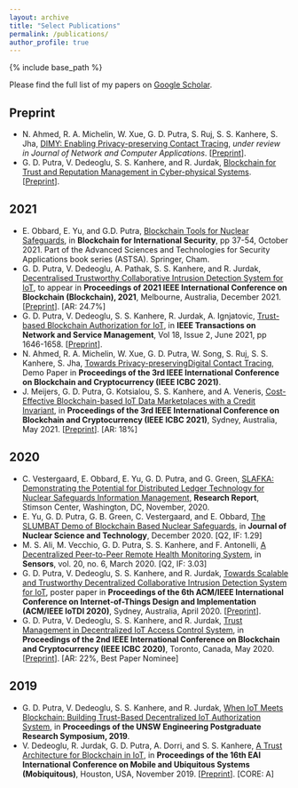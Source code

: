 ```yaml
---
layout: archive
title: "Select Publications"
permalink: /publications/
author_profile: true
---
```


{% include base_path %}

Please find the full list of my papers on [Google Scholar](https://scholar.google.com.au/citations?user=L_dr0dIAAAAJ&hl=en).

Preprint
--------
- N. Ahmed, R. A. Michelin, W. Xue, G. D. Putra, S. Ruj, S. S. Kanhere, S. Jha, [DIMY: Enabling Privacy-preserving Contact Tracing](https://arxiv.org/abs/2103.05873), *under review in Journal of Network and Computer Applications*. [[Preprint](https://arxiv.org/abs/2103.05873)].
- G. D. Putra, V. Dedeoglu, S. S. Kanhere, and R. Jurdak, [Blockchain for Trust and Reputation Management in Cyber-physical Systems](https://arxiv.org/abs/2109.07721). [[Preprint](https://arxiv.org/abs/2109.07721)].


2021
----
- E. Obbard, E. Yu, and G.D. Putra, [Blockchain Tools for Nuclear Safeguards](https://doi.org/10.1007/978-3-030-86240-4_4), in **Blockchain for International Security**, pp 37-54, October 2021. Part of the Advanced Sciences and Technologies for Security Applications book series (ASTSA). Springer, Cham.
- G. D. Putra, V. Dedeoglu, A. Pathak, S. S. Kanhere, and R. Jurdak, [Decentralised Trustworthy Collaborative Intrusion Detection System for IoT](https://arxiv.org/abs/2110.11177), to appear in **Proceedings of 2021 IEEE International Conference on Blockchain (Blockchain), 2021**, Melbourne, Australia, December 2021. [[Preprint](https://arxiv.org/abs/2110.11177)]. [AR: 24.7%]
- G. D. Putra, V. Dedeoglu, S. S. Kanhere, R. Jurdak, A. Ignjatovic, [Trust-based Blockchain Authorization for IoT](https://doi.org/10.1109/TNSM.2021.3077276), in **IEEE Transactions on Network and Service Management**, Vol 18, Issue 2, June 2021, pp 1646-1658. [[Preprint](https://arxiv.org/abs/2104.00832)].
- N. Ahmed, R. A. Michelin, W. Xue, G. D. Putra, W. Song, S. Ruj, S. S. Kanhere, S. Jha, [Towards Privacy-preservingDigital Contact Tracing](https://doi.org/10.1109/ICBC51069.2021.9461052), Demo Paper in **Proceedings of the 3rd IEEE International Conference on Blockchain and Cryptocurrency (IEEE ICBC 2021)**.
- J. Meijers, G. D. Putra, G. Kotsialou, S. S. Kanhere, and A. Veneris, [Cost-Effective Blockchain-based IoT Data Marketplaces with a Credit Invariant](https://doi.org/10.1109/ICBC51069.2021.9461127), in **Proceedings of the 3rd IEEE International Conference on Blockchain and Cryptocurrency (IEEE ICBC 2021)**, Sydney, Australia, May 2021. [[Preprint](https://www.eecg.utoronto.ca/~veneris/21icbc1.pdf)]. [AR: 18%]

2020
----
- C. Vestergaard, E. Obbard, E. Yu, G. D. Putra, and G. Green, [SLAFKA: Demonstrating the Potential for Distributed Ledger Technology for Nuclear Safeguards Information Management](https://www.jstor.org/stable/resrep27757), **Research Report**, Stimson Center, Washington, DC, November, 2020.
- E. Yu, G. D. Putra, G. B. Green, C. Vestergaard, and E. Obbard, [The SLUMBAT Demo of Blockchain Based Nuclear Safeguards](https://doi.org/10.1080/00223131.2020.1858990), in **Journal of Nuclear Science and Technology**, December 2020. [Q2, IF: 1.29]
- M. S. Ali, M. Vecchio, G. D. Putra, S. S. Kanhere, and F. Antonelli, [A Decentralized Peer-to-Peer Remote Health Monitoring System](https://doi.org/10.3390/s20061656), in **Sensors**, vol. 20, no. 6, March 2020. [Q2, IF: 3.03]
- G. D. Putra, V. Dedeoglu, S. S. Kanhere, and R. Jurdak, [Towards Scalable and Trustworthy Decentralized Collaborative Intrusion Detection System for IoT](10.1109/IoTDI49375.2020.00035), poster paper in **Proceedings of the 6th ACM/IEEE International Conference on Internet-of-Things Design and Implementation (ACM/IEEE IoTDI 2020)**, Sydney, Australia, April 2020. [[Preprint](https://arxiv.org/abs/2002.07512)].
- G. D. Putra, V. Dedeoglu, S. S. Kanhere, and R. Jurdak, [Trust Management in Decentralized IoT Access Control System](https://doi.org/10.1109/ICBC48266.2020.9169481), in **Proceedings of the 2nd IEEE International Conference on Blockchain and Cryptocurrency (IEEE ICBC 2020)**, Toronto, Canada, May 2020. [[Preprint](https://arxiv.org/abs/1912.10247)]. [AR: 22%, Best Paper Nominee]

2019
----
- G. D. Putra, V. Dedeoglu, S. S. Kanhere, and R. Jurdak, [When IoT Meets Blockchain: Building Trust-Based Decentralized IoT Authorization System](https://www.engineering.unsw.edu.au/2019-postgraduate-research-symposium-abstracts#DFP02), in **Proceedings of the UNSW Engineering Postgraduate Research Symposium, 2019**.
- V. Dedeoglu, R. Jurdak, G. D. Putra, A. Dorri, and S. S. Kanhere, [A Trust Architecture for Blockchain in IoT](https://doi.org/10.1145/3360774.3360822), in **Proceedings of the 16th EAI International Conference on Mobile and Ubiquitous Systems (Mobiquitous)**, Houston, USA, November 2019. [[Preprint](https://arxiv.org/abs/1906.11461)]. [CORE: A]
